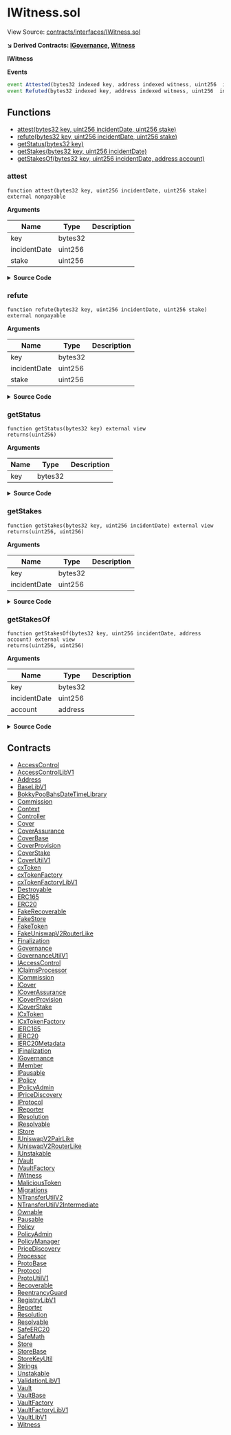 # IWitness.sol

View Source: [contracts/interfaces/IWitness.sol](../contracts/interfaces/IWitness.sol)

**↘ Derived Contracts: [IGovernance](IGovernance.md), [Witness](Witness.md)**

**IWitness**

**Events**

```js
event Attested(bytes32 indexed key, address indexed witness, uint256  incidentDate, uint256  stake);
event Refuted(bytes32 indexed key, address indexed witness, uint256  incidentDate, uint256  stake);
```

## Functions

- [attest(bytes32 key, uint256 incidentDate, uint256 stake)](#attest)
- [refute(bytes32 key, uint256 incidentDate, uint256 stake)](#refute)
- [getStatus(bytes32 key)](#getstatus)
- [getStakes(bytes32 key, uint256 incidentDate)](#getstakes)
- [getStakesOf(bytes32 key, uint256 incidentDate, address account)](#getstakesof)

### attest

```solidity
function attest(bytes32 key, uint256 incidentDate, uint256 stake) external nonpayable
```

**Arguments**

| Name        | Type           | Description  |
| ------------- |------------- | -----|
| key | bytes32 |  | 
| incidentDate | uint256 |  | 
| stake | uint256 |  | 

<details>
	<summary><strong>Source Code</strong></summary>

```javascript
function attest(
    bytes32 key,
    uint256 incidentDate,
    uint256 stake
  ) external;
```
</details>

### refute

```solidity
function refute(bytes32 key, uint256 incidentDate, uint256 stake) external nonpayable
```

**Arguments**

| Name        | Type           | Description  |
| ------------- |------------- | -----|
| key | bytes32 |  | 
| incidentDate | uint256 |  | 
| stake | uint256 |  | 

<details>
	<summary><strong>Source Code</strong></summary>

```javascript
function refute(
    bytes32 key,
    uint256 incidentDate,
    uint256 stake
  ) external;
```
</details>

### getStatus

```solidity
function getStatus(bytes32 key) external view
returns(uint256)
```

**Arguments**

| Name        | Type           | Description  |
| ------------- |------------- | -----|
| key | bytes32 |  | 

<details>
	<summary><strong>Source Code</strong></summary>

```javascript
function getStatus(bytes32 key) external view returns (uint256);
```
</details>

### getStakes

```solidity
function getStakes(bytes32 key, uint256 incidentDate) external view
returns(uint256, uint256)
```

**Arguments**

| Name        | Type           | Description  |
| ------------- |------------- | -----|
| key | bytes32 |  | 
| incidentDate | uint256 |  | 

<details>
	<summary><strong>Source Code</strong></summary>

```javascript
function getStakes(bytes32 key, uint256 incidentDate) external view returns (uint256, uint256);
```
</details>

### getStakesOf

```solidity
function getStakesOf(bytes32 key, uint256 incidentDate, address account) external view
returns(uint256, uint256)
```

**Arguments**

| Name        | Type           | Description  |
| ------------- |------------- | -----|
| key | bytes32 |  | 
| incidentDate | uint256 |  | 
| account | address |  | 

<details>
	<summary><strong>Source Code</strong></summary>

```javascript
function getStakesOf(
    bytes32 key,
    uint256 incidentDate,
    address account
  ) external view returns (uint256, uint256);
```
</details>

## Contracts

* [AccessControl](AccessControl.md)
* [AccessControlLibV1](AccessControlLibV1.md)
* [Address](Address.md)
* [BaseLibV1](BaseLibV1.md)
* [BokkyPooBahsDateTimeLibrary](BokkyPooBahsDateTimeLibrary.md)
* [Commission](Commission.md)
* [Context](Context.md)
* [Controller](Controller.md)
* [Cover](Cover.md)
* [CoverAssurance](CoverAssurance.md)
* [CoverBase](CoverBase.md)
* [CoverProvision](CoverProvision.md)
* [CoverStake](CoverStake.md)
* [CoverUtilV1](CoverUtilV1.md)
* [cxToken](cxToken.md)
* [cxTokenFactory](cxTokenFactory.md)
* [cxTokenFactoryLibV1](cxTokenFactoryLibV1.md)
* [Destroyable](Destroyable.md)
* [ERC165](ERC165.md)
* [ERC20](ERC20.md)
* [FakeRecoverable](FakeRecoverable.md)
* [FakeStore](FakeStore.md)
* [FakeToken](FakeToken.md)
* [FakeUniswapV2RouterLike](FakeUniswapV2RouterLike.md)
* [Finalization](Finalization.md)
* [Governance](Governance.md)
* [GovernanceUtilV1](GovernanceUtilV1.md)
* [IAccessControl](IAccessControl.md)
* [IClaimsProcessor](IClaimsProcessor.md)
* [ICommission](ICommission.md)
* [ICover](ICover.md)
* [ICoverAssurance](ICoverAssurance.md)
* [ICoverProvision](ICoverProvision.md)
* [ICoverStake](ICoverStake.md)
* [ICxToken](ICxToken.md)
* [ICxTokenFactory](ICxTokenFactory.md)
* [IERC165](IERC165.md)
* [IERC20](IERC20.md)
* [IERC20Metadata](IERC20Metadata.md)
* [IFinalization](IFinalization.md)
* [IGovernance](IGovernance.md)
* [IMember](IMember.md)
* [IPausable](IPausable.md)
* [IPolicy](IPolicy.md)
* [IPolicyAdmin](IPolicyAdmin.md)
* [IPriceDiscovery](IPriceDiscovery.md)
* [IProtocol](IProtocol.md)
* [IReporter](IReporter.md)
* [IResolution](IResolution.md)
* [IResolvable](IResolvable.md)
* [IStore](IStore.md)
* [IUniswapV2PairLike](IUniswapV2PairLike.md)
* [IUniswapV2RouterLike](IUniswapV2RouterLike.md)
* [IUnstakable](IUnstakable.md)
* [IVault](IVault.md)
* [IVaultFactory](IVaultFactory.md)
* [IWitness](IWitness.md)
* [MaliciousToken](MaliciousToken.md)
* [Migrations](Migrations.md)
* [NTransferUtilV2](NTransferUtilV2.md)
* [NTransferUtilV2Intermediate](NTransferUtilV2Intermediate.md)
* [Ownable](Ownable.md)
* [Pausable](Pausable.md)
* [Policy](Policy.md)
* [PolicyAdmin](PolicyAdmin.md)
* [PolicyManager](PolicyManager.md)
* [PriceDiscovery](PriceDiscovery.md)
* [Processor](Processor.md)
* [ProtoBase](ProtoBase.md)
* [Protocol](Protocol.md)
* [ProtoUtilV1](ProtoUtilV1.md)
* [Recoverable](Recoverable.md)
* [ReentrancyGuard](ReentrancyGuard.md)
* [RegistryLibV1](RegistryLibV1.md)
* [Reporter](Reporter.md)
* [Resolution](Resolution.md)
* [Resolvable](Resolvable.md)
* [SafeERC20](SafeERC20.md)
* [SafeMath](SafeMath.md)
* [Store](Store.md)
* [StoreBase](StoreBase.md)
* [StoreKeyUtil](StoreKeyUtil.md)
* [Strings](Strings.md)
* [Unstakable](Unstakable.md)
* [ValidationLibV1](ValidationLibV1.md)
* [Vault](Vault.md)
* [VaultBase](VaultBase.md)
* [VaultFactory](VaultFactory.md)
* [VaultFactoryLibV1](VaultFactoryLibV1.md)
* [VaultLibV1](VaultLibV1.md)
* [Witness](Witness.md)
